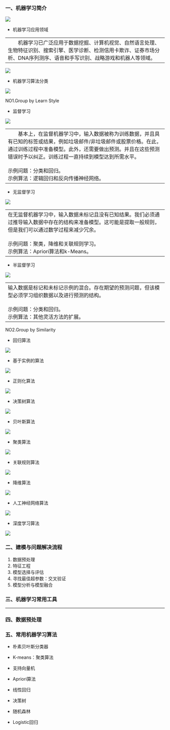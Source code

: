 ### 一、机器学习简介 ###
![](https://i.imgur.com/ECP4c4c.png)
- 机器学习应用领域

<table><tr><td>&emsp;&emsp;机器学习已广泛应用于数据挖掘、计算机视觉、自然语言处理、生物特征识别、搜索引擎、医学诊断、检测信用卡欺诈、证券市场分析、DNA序列测序、语音和手写识别、战略游戏和机器人等领域。</table></tr></td>

![](https://i.imgur.com/NMWaXEz.png)

- 机器学习算法分类

![](https://i.imgur.com/l77Mrlq.jpg)

NO1.Group by Learn Style

- 监督学习

![](https://i.imgur.com/kbfgESu.jpg)

<table><tr><td>
&emsp;&emsp;基本上，在监督机器学习中，输入数据被称为训练数据，并且具有已知的标签或结果，例如垃圾邮件/非垃圾邮件或股票价格。在此，通过训练过程中准备模型。此外，还需要做出预测。并且在这些预测错误时予以纠正。训练过程一直持续到模型达到所需水平。
<br><br>示例问题：分类和回归。<br>示例算法：逻辑回归和反向传播神经网络。
</table></tr></td>

- 无监督学习

![](https://i.imgur.com/z94FZPJ.jpg)

<table><tr><td>
在无监督机器学习中，输入数据未标记且没有已知结果。我们必须通过推导输入数据中存在的结构来准备模型。这可能是提取一般规则，但是我们可以通过数学过程来减少冗余。
<br><br>示例问题：聚类，降维和关联规则学习。<br>示例算法：Apriori算法和k-Means。
</table></tr></td>

- 半监督学习

![](https://i.imgur.com/M3p4g9H.jpg)

<table><tr><td>
输入数据是标记和未标记示例的混合。存在期望的预测问题，但该模型必须学习组织数据以及进行预测的结构。
<br><br>示例问题：分类和回归。<br>示例算法：其他灵活方法的扩展。
</table></tr></td>

NO2.Group by Similarity

- 回归算法

![](https://i.imgur.com/seD0VAN.png)

- 基于实例的算法

![](https://i.imgur.com/RxsKjcA.png)

- 正则化算法

![](https://i.imgur.com/1MxJKkG.png)

- 决策树算法

![](https://i.imgur.com/R1zu66w.png)

- 贝叶斯算法

![](https://i.imgur.com/IzrYVzM.png)

- 聚类算法

![](https://i.imgur.com/o1LoOd1.png)

- 关联规则算法

![](https://i.imgur.com/JBytdep.png)

- 降维算法

![](https://i.imgur.com/cycaEc9.png)

- 人工神经网络算法

![](https://i.imgur.com/wfgtgY7.png)

- 深度学习算法

![](https://i.imgur.com/iQuLAs2.png)

### 二、建模与问题解决流程 ###

1. 数据预处理
2. 特征工程
3. 模型选择与评估
4. 寻找最佳超参数：交叉验证
5. 模型分析与模型融合


### 三、机器学习常用工具 ###

----------

### 四、数据预处理 ###

### 五、常用机器学习算法 ###

- 朴素贝叶斯分类器

- K-means：聚类算法

- 支持向量机

- Apriori算法

- 线性回归

- 决策树

- 随机森林

- Logistic回归



 
